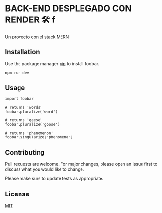 # BACK-END DESPLEGADO CON RENDER 🛠️ f

Un proyecto con el stack MERN

## Installation

Use the package manager [pip](https://pip.pypa.io/en/stable/) to install foobar.

```bash
npm run dev
```

## Usage

```Nodejs
import foobar

# returns 'words'
foobar.pluralize('word')

# returns 'geese'
foobar.pluralize('goose')

# returns 'phenomenon'
foobar.singularize('phenomena')
```

## Contributing

Pull requests are welcome. For major changes, please open an issue first
to discuss what you would like to change.

Please make sure to update tests as appropriate.

## License

[MIT](https://choosealicense.com/licenses/mit/)
